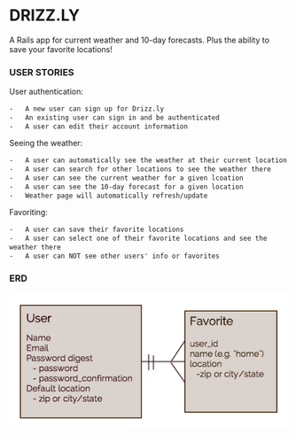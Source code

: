 # DRIZZ.LY

A Rails app for current weather and 10-day forecasts. Plus the ability to save your favorite locations!

### USER STORIES

User authentication:

	-	A new user can sign up for Drizz.ly
	-	An existing user can sign in and be authenticated
	-	A user can edit their account information

Seeing the weather:

	-	A user can automatically see the weather at their current location
	-	A user can search for other locations to see the weather there
	-	A user can see the current weather for a given lcoation
	-	A user can see the 10-day forecast for a given location
	-	Weather page will automatically refresh/update

Favoriting:

	-	A user can save their favorite locations
	-	A user can select one of their favorite locations and see the weather there
	-	A user can NOT see other users' info or favorites

### ERD

![ERD Image](/drizzly.png)